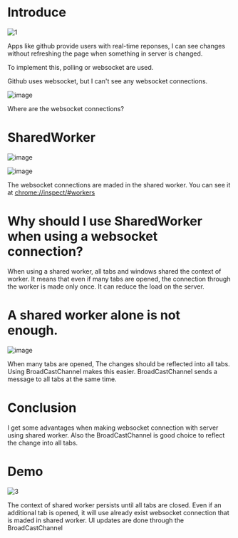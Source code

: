 # Introduce
![1](https://user-images.githubusercontent.com/49009864/166714532-e6de49f4-ff73-4862-aaa8-d6734e2f64cf.gif)

Apps like github provide users with real-time reponses,
I can see changes without refreshing the page when something in server is changed.

To implement this, polling or websocket are used.

Github uses websocket, but I can't see any websocket connections.

![image](https://user-images.githubusercontent.com/49009864/166716878-9e16c085-2b07-4958-b148-8cfc4345cbc2.png)

Where are the websocket connections?

# SharedWorker

![image](https://user-images.githubusercontent.com/49009864/166717351-1e0966c9-f548-499f-8ff4-90a2b4d5ac3d.png)

![image](https://user-images.githubusercontent.com/49009864/166725714-540d3f71-e2b6-43b2-b2e2-5c4f76340a44.png)

The websocket connections are maded in the shared worker.
You can see it at <chrome://inspect/#workers>

# Why should I use SharedWorker when using a websocket connection?

When using a shared worker, all tabs and windows shared the context of worker. It means that even if many tabs are opened, the connection through the worker is made only once.
It can reduce the load on the server.

# A shared worker alone is not enough.

![image](https://user-images.githubusercontent.com/49009864/166721812-37175724-b177-46c2-8d8e-f2360f7d56b5.png)

When many tabs are opened, The changes should be reflected into all tabs. Using BroadCastChannel makes this easier. BroadCastChannel sends a message to all tabs at the same time.

# Conclusion
I get some advantages when making websocket connection with server using shared worker.
Also the BroadCastChannel is good choice to reflect the change into all tabs.

# Demo

![3](https://user-images.githubusercontent.com/49009864/166724566-97f0dcff-4749-4237-8a3b-bb3acaed6e89.gif)

The context of shared worker persists until all tabs are closed. Even if an additional tab is opened, it will use already exist websocket connection that is maded in shared worker. UI updates are done through the BroadCastChannel
